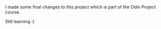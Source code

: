 I made some final changes to this project which is part of the Odin Project course.

Still learning :)
